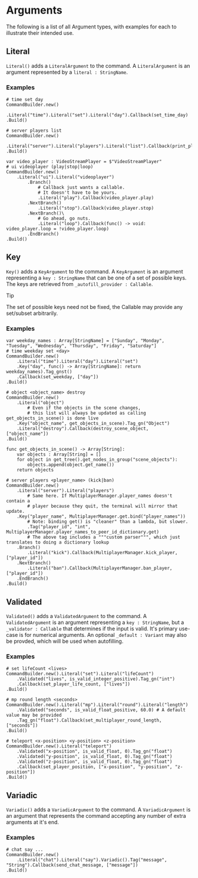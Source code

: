 # Arguments

The following is a list of all Argument types, with examples for each to illustrate their intended use.

## Literal

`Literal()` adds a `LiteralArgument` to the command. A `LiteralArgument` is an argument represented by a `literal : StringName`.

### Examples

```gdscript
# time set day
CommandBuilder.new()
    .Literal("time").Literal("set").Literal("day").Callback(set_time_day)
.Build()
```

```gdscript
# server players list
CommandBuilder.new()
    .Literal("server").Literal("players").Literal("list").Callback(print_player_list)
.Build()
```

```gdscript
var video_player : VideoStreamPlayer = $"VideoStreamPlayer"
# ui videoplayer (play|stop|loop)
CommandBuilder.new()
    .Literal("ui").Literal("videoplayer")
        .Branch()
            # Callback just wants a callable.
            # It doesn't have to be yours.
            .Literal("play").Callback(video_player.play)
        .NextBranch()
            .Literal("stop").Callback(video_player.stop)
        .NextBranch()\
            # Go ahead, go nuts.
            .Literal("loop").Callback(func() -> void: video_player.loop = !video_player.loop)
        .EndBranch()
.Build()
```

## Key

`Key()` adds a `KeyArgument` to the command. A `KeyArgument` is an argument representing a `key : StringName` that can be one of a set of possible keys. The keys are retrieved from `_autofill_provider : Callable`.

> [!TIP]
> The set of possible keys need not be fixed, the Callable may provide any set/subset arbitrarily.

### Examples

```gdscript
var weekday_names : Array[StringName] = ["Sunday", "Monday", "Tuesday", "Wednesday", "Thursday", "Friday", "Saturday"]
# time weekday set <day>
CommandBuilder.new()
    .Literal("time").Literal("day").Literal("set")
    .Key("day", func() -> Array[StringName]: return weekday_names).Tag_gnst()
    .Callback(set_weekday, ["day"])
.Build()
```

```gdscript
# object <object_name> destroy
CommandBuilder.new()
    .Literal("object")
        # Even if the objects in the scene changes, 
        # this list will always be updated as calling get_objects_in_scene() is done live
    .Key("object_name", get_objects_in_scene).Tag_gn("Object")
    .Literal("destroy").Callback(destroy_scene_object, ["object_name"])
.Build()

func get_objects_in_scene() -> Array[String]:
    var objects : Array[String] = []
    for object in get_tree().get_nodes_in_group("scene_objects"):
        objects.append(object.get_name())
    return objects
```

```gdscript
# server players <player_name> (kick|ban)
CommandBuilder.new()
    .Literal("server").Literal("players")
        # Same here. If MultiplayerManager.player_names doesn't contain a
        # player because they quit, the terminal will mirror that update.
    .Key("player_name", MultiplayerManager.get.bind("player_names"))
        # Note: binding get() is "cleaner" than a lambda, but slower.
        .Tag("player_id", "int", MultiplayerManager.player_names_to_peer_id_dictionary.get)
        # The above tag includes a """custom parser""", which just translates to doing a dictionary lookup
    .Branch()
        .Literal("kick").Callback(MultiplayerManager.kick_player, ["player_id"])
    .NextBranch()
        .Literal("ban").Callback(MultiplayerManager.ban_player, ["player_id"])
    .EndBranch()
.Build()
```

## Validated

`Validated()` adds a `ValidatedArgument` to the command. A `ValidatedArgument` is an argument representing a `key : StringName`, but a `_validator : Callable` that determines if the input is valid. It's primary use-case is for numerical arguments. An optional `_default : Variant` may also be provded, which will be used when autofilling.

<!---
TODO: Replace reference to "autofill" with "autocomplete"
-->

### Examples

```gdscript
# set lifeCount <lives>
CommandBuilder.new().Literal("set").Literal("lifeCount")
    .Validated("lives", is_valid_integer_positive).Tag_gn("int")
    .Callback(set_player_life_count, ["lives"])
.Build()
```

```gdscript
# mp round length <seconds>
CommandBuilder.new().Literal("mp").Literal("round").Literal("length")
    .Validated("seconds", is_valid_float_positive, 60.0) # A default value may be provided
    .Tag_gn("float").Callback(set_multiplayer_round_length, ["seconds"])
.Build()
```

```gdscript
# teleport <x-position> <y-position> <z-position> 
CommandBuilder.new().Literal("teleport")
    .Validated("x-position", is_valid_float, 0).Tag_gn("float")
    .Validated("y-position", is_valid_float, 0).Tag_gn("float")
    .Validated("z-position", is_valid_float, 0).Tag_gn("float")
    .Callback(set_player_position, ["x-position", "y-position", "z-position"])
.Build()
```

## Variadic

`Variadic()` adds a `VariadicArgument` to the command. A `VariadicArgument` is an argument that represents the command accepting any number of extra arguments at it's end.

### Examples

```gdscript
# chat say ...
CommandBuilder.new()
    .Literal("chat").Literal("say").Variadic().Tag("message", "String").Callback(send_chat_message, ["message"])
.Build()
```